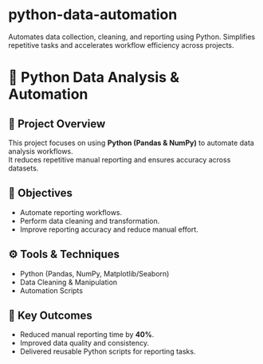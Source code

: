 # python-data-automation
Automates data collection, cleaning, and reporting using Python. Simplifies repetitive tasks and accelerates workflow efficiency across projects.
# 🐍 Python Data Analysis & Automation

## 📌 Project Overview
This project focuses on using **Python (Pandas & NumPy)** to automate data analysis workflows.  
It reduces repetitive manual reporting and ensures accuracy across datasets.

## 🎯 Objectives
- Automate reporting workflows.
- Perform data cleaning and transformation.
- Improve reporting accuracy and reduce manual effort.

## ⚙️ Tools & Techniques
- Python (Pandas, NumPy, Matplotlib/Seaborn)
- Data Cleaning & Manipulation
- Automation Scripts

## 🚀 Key Outcomes
- Reduced manual reporting time by **40%**.
- Improved data quality and consistency.
- Delivered reusable Python scripts for reporting tasks.
